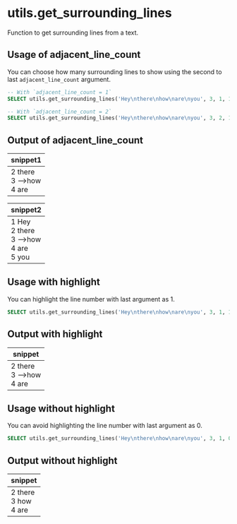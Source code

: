 # utils.get_surrounding_lines

Function to get surrounding lines from a text.

## Usage of adjacent_line_count

You can choose how many surrounding lines to show using the second to last `adjacent_line_count` argument.

```sql
-- With `adjacent_line_count = 1`
SELECT utils.get_surrounding_lines('Hey\nthere\nhow\nare\nyou', 3, 1, 1) AS snippet1;

-- With `adjacent_line_count = 2`
SELECT utils.get_surrounding_lines('Hey\nthere\nhow\nare\nyou', 3, 2, 1) AS snippet2;
```

## Output of adjacent_line_count

|                snippet1                |
| -------------------------------------- |
| 2    there<br />3 -->how<br />4    are |

|                              snippet2                              |
| ------------------------------------------------------------------ |
| 1    Hey<br />2    there<br />3 -->how<br />4    are<br />5    you |

## Usage with highlight

You can highlight the line number with last argument as 1.

```sql
SELECT utils.get_surrounding_lines('Hey\nthere\nhow\nare\nyou', 3, 1, 1) AS snippet;
```

## Output with highlight

|                 snippet                 |
| --------------------------------------- |
| 2     there<br />3 -->how<br />4    are |

## Usage without highlight

You can avoid highlighting the line number with last argument as 0.

```sql
SELECT utils.get_surrounding_lines('Hey\nthere\nhow\nare\nyou', 3, 1, 0) AS snippet;
```

## Output without highlight

|                  snippet                  |
| ----------------------------------------- |
| 2     there<br />3     how<br />4     are |

